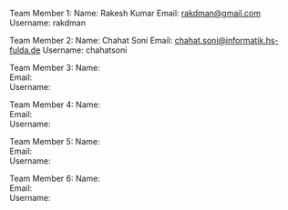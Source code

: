 Team Member 1:
	Name: 		Rakesh Kumar
	Email:		rakdman@gmail.com
	Username: 	rakdman

Team Member 2:
	Name: 		Chahat Soni
	Email:		chahat.soni@informatik.hs-fulda.de
	Username: 	chahatsoni

Team Member 3:
	Name: 		
	Email:		
	Username: 	

Team Member 4:
	Name: 		
	Email:		
	Username: 	

Team Member 5:
	Name: 		
	Email:		
	Username: 	

Team Member 6:
	Name: 		
	Email:		
	Username: 	